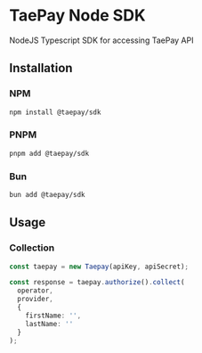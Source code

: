 # TaePay Node SDK
NodeJS Typescript SDK for accessing TaePay API

## Installation
### NPM
```bash
npm install @taepay/sdk
```

### PNPM
```bash
pnpm add @taepay/sdk
```

### Bun
```bash
bun add @taepay/sdk
```

## Usage
### Collection
```ts
const taepay = new Taepay(apiKey, apiSecret);

const response = taepay.authorize().collect(
  operator,
  provider,
  {
    firstName: '',
    lastName: ''
  }
);
```
